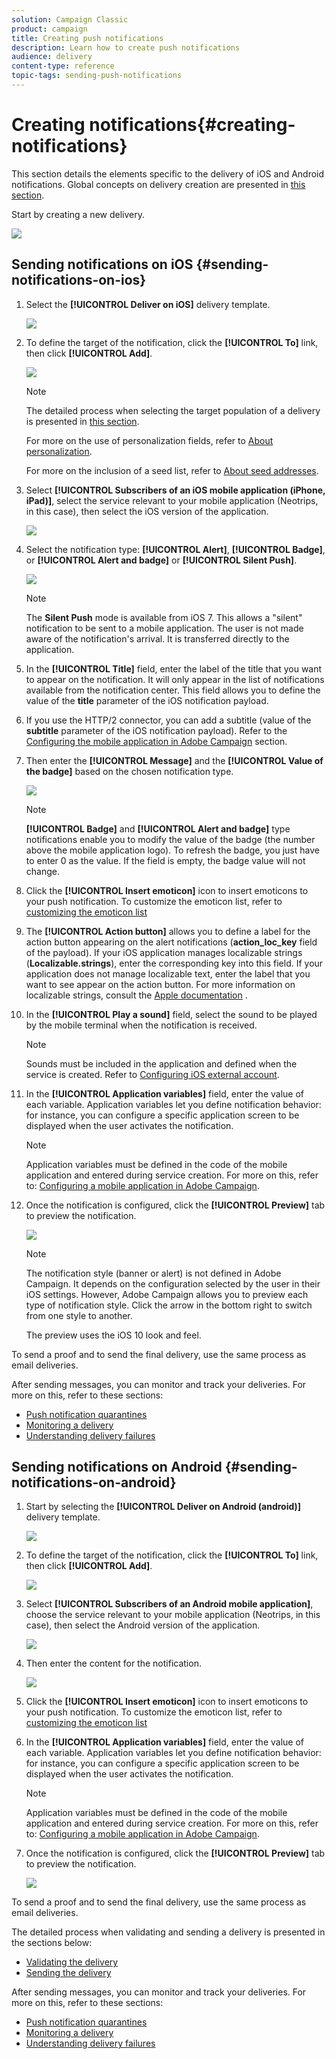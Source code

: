 ```yaml
---
solution: Campaign Classic
product: campaign
title: Creating push notifications
description: Learn how to create push notifications
audience: delivery
content-type: reference
topic-tags: sending-push-notifications
---
```


# Creating notifications{#creating-notifications}

This section details the elements specific to the delivery of iOS and Android notifications. Global concepts on delivery creation are presented in [this section](../../delivery/using/steps-about-delivery-creation-steps.md).

Start by creating a new delivery.

![](assets/nmac_delivery_1.png)

## Sending notifications on iOS {#sending-notifications-on-ios}

1. Select the **[!UICONTROL Deliver on iOS]** delivery template.

   ![](assets/nmac_delivery_ios_1.png)

1. To define the target of the notification, click the **[!UICONTROL To]** link, then click **[!UICONTROL Add]**.

   ![](assets/nmac_delivery_ios_2.png)

   >[!NOTE]
   >
   >The detailed process when selecting the target population of a delivery is presented in [this section](../../delivery/using/steps-defining-the-target-population.md).
   >
   >For more on the use of personalization fields, refer to [About personalization](../../delivery/using/about-personalization.md).
   >
   >For more on the inclusion of a seed list, refer to [About seed addresses](../../delivery/using/about-seed-addresses.md).

1. Select **[!UICONTROL Subscribers of an iOS mobile application (iPhone, iPad)]**, select the service relevant to your mobile application (Neotrips, in this case), then select the iOS version of the application.

   ![](assets/nmac_delivery_ios_3.png)

1. Select the notification type: **[!UICONTROL Alert]**, **[!UICONTROL Badge]**, or **[!UICONTROL Alert and badge]** or **[!UICONTROL Silent Push]**.

   ![](assets/nmac_delivery_ios_4.png)

   >[!NOTE]
   >
   >The **Silent Push** mode is available from iOS 7. This allows a "silent" notification to be sent to a mobile application. The user is not made aware of the notification's arrival. It is transferred directly to the application.

1. In the **[!UICONTROL Title]** field, enter the label of the title that you want to appear on the notification. It will only appear in the list of notifications available from the notification center. This field allows you to define the value of the **title** parameter of the iOS notification payload.

1. If you use the HTTP/2 connector, you can add a subtitle (value of the **subtitle** parameter of the iOS notification payload). Refer to the [Configuring the mobile application in Adobe Campaign](../../delivery/using/configuring-the-mobile-application.md) section.

1. Then enter the **[!UICONTROL Message]** and the **[!UICONTROL Value of the badge]** based on the chosen notification type. 

   ![](assets/nmac_delivery_ios_5.png)

   >[!NOTE]
   >
   >**[!UICONTROL Badge]** and **[!UICONTROL Alert and badge]** type notifications enable you to modify the value of the badge (the number above the mobile application logo). To refresh the badge, you just have to enter 0 as the value. If the field is empty, the badge value will not change.

1. Click the **[!UICONTROL Insert emoticon]** icon to insert emoticons to your push notification. To customize the emoticon list, refer to [customizing the emoticon list](../../delivery/using/customizing-emoticon-list.md)

1. The **[!UICONTROL Action button]** allows you to define a label for the action button appearing on the alert notifications (**action_loc_key** field of the payload). If your iOS application manages localizable strings (**Localizable.strings**), enter the corresponding key into this field. If your application does not manage localizable text, enter the label that you want to see appear on the action button. For more information on localizable strings, consult the [Apple documentation](https://developer.apple.com/library/archive/documentation/NetworkingInternet/Conceptual/RemoteNotificationsPG/CreatingtheNotificationPayload.html#//apple_ref/doc/uid/TP40008194-CH10-SW1) .
1. In the **[!UICONTROL Play a sound]** field, select the sound to be played by the mobile terminal when the notification is received.

   >[!NOTE]
   >
   >Sounds must be included in the application and defined when the service is created. Refer to [Configuring iOS external account](../../delivery/using/configuring-the-mobile-application.md#configuring-external-account-ios).

1. In the **[!UICONTROL Application variables]** field, enter the value of each variable. Application variables let you define notification behavior: for instance, you can configure a specific application screen to be displayed when the user activates the notification.

   >[!NOTE]
   >
   >Application variables must be defined in the code of the mobile application and entered during service creation. For more on this, refer to: [Configuring a mobile application in Adobe Campaign](../../delivery/using/configuring-the-mobile-application.md).

1. Once the notification is configured, click the **[!UICONTROL Preview]** tab to preview the notification. 

   ![](assets/nmac_intro_2.png)

   >[!NOTE]
   >
   >The notification style (banner or alert) is not defined in Adobe Campaign. It depends on the configuration selected by the user in their iOS settings. However, Adobe Campaign allows you to preview each type of notification style. Click the arrow in the bottom right to switch from one style to another.
   >
   >The preview uses the iOS 10 look and feel.

To send a proof and to send the final delivery, use the same process as email deliveries.

After sending messages, you can monitor and track your deliveries. For more on this, refer to these sections:

* [Push notification quarantines](../../delivery/using/understanding-quarantine-management.md#push-notification-quarantines)
* [Monitoring a delivery](../../delivery/using/monitoring-interface.md)
* [Understanding delivery failures](../../delivery/using/understanding-delivery-failures.md)

## Sending notifications on Android {#sending-notifications-on-android}

1. Start by selecting the **[!UICONTROL Deliver on Android (android)]** delivery template.

   ![](assets/nmac_delivery_android_1.png)

1. To define the target of the notification, click the **[!UICONTROL To]** link, then click **[!UICONTROL Add]**.

   ![](assets/nmac_delivery_android_2.png)

1. Select **[!UICONTROL Subscribers of an Android mobile application]**, choose the service relevant to your mobile application (Neotrips, in this case), then select the Android version of the application.

   ![](assets/nmac_delivery_android_3.png)

1. Then enter the content for the notification.

   ![](assets/nmac_delivery_android_4.png)

1. Click the **[!UICONTROL Insert emoticon]** icon to insert emoticons to your push notification. To customize the emoticon list, refer to [customizing the emoticon list](../../delivery/using/defining-interactive-content.md)

1. In the **[!UICONTROL Application variables]** field, enter the value of each variable. Application variables let you define notification behavior: for instance, you can configure a specific application screen to be displayed when the user activates the notification.

   >[!NOTE]
   >
   >Application variables must be defined in the code of the mobile application and entered during service creation. For more on this, refer to: [Configuring a mobile application in Adobe Campaign](../../delivery/using/configuring-the-mobile-application.md).

1. Once the notification is configured, click the **[!UICONTROL Preview]** tab to preview the notification. 

   ![](assets/nmac_intro_1.png)

To send a proof and to send the final delivery, use the same process as email deliveries.

The detailed process when validating and sending a delivery is presented in the sections below:

* [Validating the delivery](../../delivery/using/steps-validating-the-delivery.md)
* [Sending the delivery](../../delivery/using/steps-sending-the-delivery.md)

After sending messages, you can monitor and track your deliveries. For more on this, refer to these sections:

* [Push notification quarantines](../../delivery/using/understanding-quarantine-management.md#push-notification-quarantines)
* [Monitoring a delivery](../../delivery/using/monitoring-interface.md)
* [Understanding delivery failures](../../delivery/using/understanding-delivery-failures.md)
